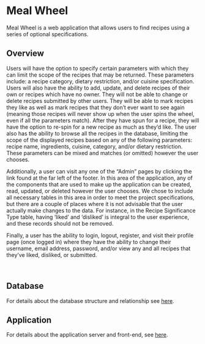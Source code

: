 # Meal Wheel

Meal Wheel is a web application that allows users to find recipes using a series of optional specifications.


## Overview

Users will have the option to specify certain parameters with which they can limit the scope of the recipes that may be returned. These parameters include: a recipe category, dietary restriction, and/or cuisine specification. Users will also have the ability to add, update, and delete recipes of their own or recipes which have no owner. They will not be able to change or delete recipes submitted by other users. They will be able to mark recipes they like as well as mark recipes that they don’t ever want to see again (meaning those recipes will never show up when the user spins the wheel, even if all the parameters match). After they have spun for a recipe, they will have the option to re-spin for a new recipe as much as they’d like. The user also has the ability to browse all the recipes in the database, limiting the scope of the displayed recipes based on any of the following parameters: recipe name, ingredients, cuisine, category, and/or dietary restriction. These parameters can be mixed and matches (or omitted) however the user chooses.

Additionally, a user can visit any one of the “Admin” pages by clicking the link found at the far left of the footer. In this area of the application, any of the components that are used to make up the application can be created, read, updated, or deleted however the user chooses. We chose to include all necessary tables in this area in order to meet the project specifications, but there are a couple of places where it is not advisable that the user actually make changes to the data. For instance, in the Recipe Significance Type table, having ‘liked’ and ‘disliked’ is integral to the user experience, and these records should not be removed.

Finally, a user has the ability to login, logout, register, and visit their profile page (once logged in) where they have the ability to change their username, email address, password, and/or view any and all recipes that they’ve liked, disliked, or submitted.

<br>

## Database
For details about the database structure and relationship see [here](db/DB_README.md).

## Application
For details about the application server and front-end, see [here](app/APP_README.md).